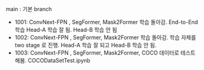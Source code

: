 main : 기본
branch
 - 1001: ConvNext-FPN , SegFormer, Mask2Former 학습 돌아감. End-to-End 학습 Head-A 학습 잘 됨. Head-B 학습 안 됨
 - 1002: ConvNext-FPN , SegFormer, Mask2Former 학습 돌아감. 학습 자체를 two stage 로 진행. Head-A 학습 잘 되고 Head-B 학습 안 됨.
 - 1003: ConvNext-FPN , SegFormer, Mask2Former, COCO 데이터로 테스트 해봄. COCODataSetTest.ipynb
